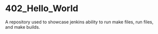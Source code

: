 # 402_Hello_World
A repository used to showcase jenkins ability to run make files, run files, and make builds. 
